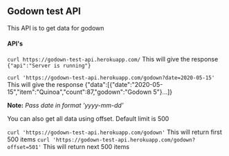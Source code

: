 ## Godown test API
This API is to get data for godown

#### API's
`curl https://godown-test-api.herokuapp.com/`
This will give the response
`{"api":"Server is running"}`

`curl 'https://godown-test-api.herokuapp.com/godown?date=2020-05-15'`
This will give the response
{"data":[{"date":"2020-05-15","item":"Quinoa","count":87,"godown":"Godown 5"}...]}


**Note:** _Pass date in format 'yyyy-mm-dd'_

You can also get all data using offset. Default limit is 500

`curl 'https://godown-test-api.herokuapp.com/godown'`
This will return first 500 items
`curl 'https://godown-test-api.herokuapp.com/godown?offset=501'`
This will return next 500 items

